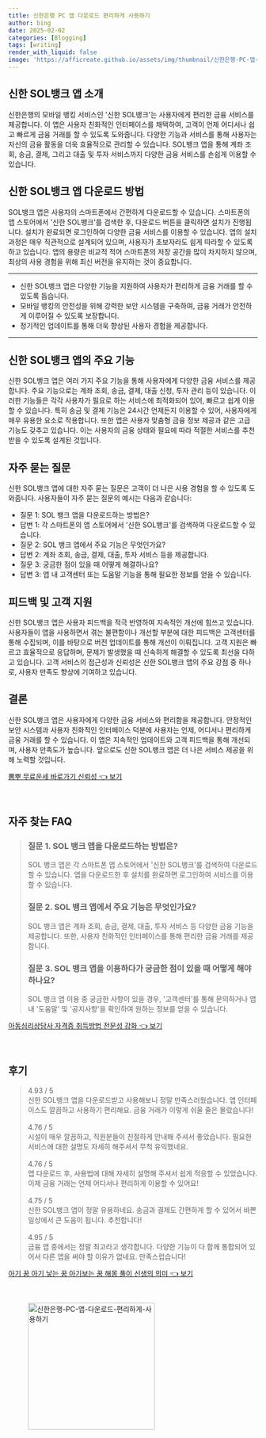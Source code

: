 ```yaml
---
title: 신한은행 PC 앱 다운로드 편리하게 사용하기
author: bing
date: 2025-02-02
categories: [Blogging]
tags: [writing]
render_with_liquid: false
image: 'https://afficreate.github.io/assets/img/thumbnail/신한은행-PC-앱-다운로드-편리하게-사용하기.webp'
---
```



<h2 id='신한_SOL뱅크_앱_소개'>신한 SOL뱅크 앱 소개</h2>

<p>신한은행의 모바일 뱅킹 서비스인 '신한 SOL뱅크'는 사용자에게 편리한 금융 서비스를 제공합니다. 이 앱은 사용자 친화적인 인터페이스를 채택하여, 고객이 언제 어디서나 쉽고 빠르게 금융 거래를 할 수 있도록 도와줍니다. 다양한 기능과 서비스를 통해 사용자는 자신의 금융 활동을 더욱 효율적으로 관리할 수 있습니다. SOL뱅크 앱을 통해 계좌 조회, 송금, 결제, 그리고 대출 및 투자 서비스까지 다양한 금융 서비스를 손쉽게 이용할 수 있습니다.</p>

<h2 id='다운로드_방법'>신한 SOL뱅크 앱 다운로드 방법</h2>

<p>SOL뱅크 앱은 사용자의 스마트폰에서 간편하게 다운로드할 수 있습니다. 스마트폰의 앱 스토어에서 '신한 SOL뱅크'를 검색한 후, 다운로드 버튼을 클릭하면 설치가 진행됩니다. 설치가 완료되면 로그인하여 다양한 금융 서비스를 이용할 수 있습니다. 앱의 설치 과정은 매우 직관적으로 설계되어 있으며, 사용자가 초보자라도 쉽게 따라할 수 있도록 하고 있습니다. 앱의 용량은 비교적 적어 스마트폰의 저장 공간을 많이 차지하지 않으며, 최상의 사용 경험을 위해 최신 버전을 유지하는 것이 중요합니다.</p>

<hr />

<ul>
    <li>신한 SOL뱅크 앱은 다양한 기능을 지원하여 사용자가 편리하게 금융 거래를 할 수 있도록 돕습니다.</li>
    <li>모바일 뱅킹의 안전성을 위해 강력한 보안 시스템을 구축하여, 금융 거래가 안전하게 이루어질 수 있도록 보장합니다.</li>
    <li>정기적인 업데이트를 통해 더욱 향상된 사용자 경험을 제공합니다.</li>
</ul>

<hr />

<h2 id='주요_기능'>신한 SOL뱅크 앱의 주요 기능</h2>

<p>신한 SOL뱅크 앱은 여러 가지 주요 기능을 통해 사용자에게 다양한 금융 서비스를 제공합니다. 주요 기능으로는 계좌 조회, 송금, 결제, 대출 신청, 투자 관리 등이 있습니다. 이러한 기능들은 각각 사용자가 필요로 하는 서비스에 최적화되어 있어, 빠르고 쉽게 이용할 수 있습니다. 특히 송금 및 결제 기능은 24시간 언제든지 이용할 수 있어, 사용자에게 매우 유용한 요소로 작용합니다. 또한 앱은 사용자 맞춤형 금융 정보 제공과 같은 고급 기능도 갖추고 있습니다. 이는 사용자의 금융 상태와 필요에 따라 적절한 서비스를 추천받을 수 있도록 설계된 것입니다.</p>

<h2 id='자주_묻는_질문'>자주 묻는 질문</h2>

<p>신한 SOL뱅크 앱에 대한 자주 묻는 질문은 고객이 더 나은 사용 경험을 할 수 있도록 도와줍니다. 사용자들이 자주 묻는 질문의 예시는 다음과 같습니다:</p>

<ul>
    <li>질문 1: SOL 뱅크 앱을 다운로드하는 방법은?</li>
    <li>답변 1: 각 스마트폰의 앱 스토어에서 '신한 SOL뱅크'를 검색하여 다운로드할 수 있습니다.</li>
    <li>질문 2: SOL 뱅크 앱에서 주요 기능은 무엇인가요?</li>
    <li>답변 2: 계좌 조회, 송금, 결제, 대출, 투자 서비스 등을 제공합니다.</li>
    <li>질문 3: 궁금한 점이 있을 때 어떻게 해결하나요?</li>
    <li>답변 3: 앱 내 고객센터 또는 도움말 기능을 통해 필요한 정보를 얻을 수 있습니다.</li>
</ul>

<h2 id='피드백_및_지원'>피드백 및 고객 지원</h2>

<p>신한 SOL뱅크 앱은 사용자 피드백을 적극 반영하여 지속적인 개선에 힘쓰고 있습니다. 사용자들이 앱을 사용하면서 겪는 불편함이나 개선할 부분에 대한 피드백은 고객센터를 통해 수집되며, 이를 바탕으로 버전 업데이트를 통해 개선이 이뤄집니다. 고객 지원은 빠르고 효율적으로 응답하며, 문제가 발생했을 때 신속하게 해결할 수 있도록 최선을 다하고 있습니다. 고객 서비스의 접근성과 신뢰성은 신한 SOL뱅크 앱의 주요 강점 중 하나로, 사용자 만족도 향상에 기여하고 있습니다.</p>

<h2 id='결론'>결론</h2>

<p>신한 SOL뱅크 앱은 사용자에게 다양한 금융 서비스와 편리함을 제공합니다. 안정적인 보안 시스템과 사용자 친화적인 인터페이스 덕분에 사용자는 언제, 어디서나 편리하게 금융 거래를 할 수 있습니다. 이 앱은 지속적인 업데이트와 고객 피드백을 통해 개선되며, 사용자 만족도가 높습니다. 앞으로도 신한 SOL뱅크 앱은 더 나은 서비스 제공을 위해 노력할 것입니다.</p>


<p><a class="click-button" title="뽐뿌 무료운세 바로가기 신뢰성" href="https://afficreate.github.io/posts/%EB%BD%90%EB%BF%8C-%EB%AC%B4%EB%A3%8C%EC%9A%B4%EC%84%B8-%EB%B0%94%EB%A1%9C%EA%B0%80%EA%B8%B0-%EC%8B%A0%EB%A2%B0%EC%84%B1/" rel="dofollow">뽐뿌 무료운세 바로가기 신뢰성 👈 보기</a></p><br>
<h2 id='자주_찾는_FAQ'>자주 찾는 FAQ</h2>
<div itemscope="" itemtype="https://schema.org/FAQPage"> 
<blockquote> 
<div itemscope="" itemprop="mainEntity" itemtype="https://schema.org/Question"> 
<h3 itemprop="name">질문 1. SOL 뱅크 앱을 다운로드하는 방법은?</h3> 
<div itemscope="" itemprop="acceptedAnswer" itemtype="https://schema.org/Answer"> 
<span itemprop="text"> 
<p>SOL 뱅크 앱은 각 스마트폰 앱 스토어에서 '신한 SOL뱅크'를 검색하여 다운로드할 수 있습니다. 앱을 다운로드한 후 설치를 완료하면 로그인하여 서비스를 이용할 수 있습니다.</p> 
</span> 
</div> 
</div> 
<div itemscope="" itemprop="mainEntity" itemtype="https://schema.org/Question"> 
<h3 itemprop="name">질문 2. SOL 뱅크 앱에서 주요 기능은 무엇인가요?</h3> 
<div itemscope="" itemprop="acceptedAnswer" itemtype="https://schema.org/Answer"> 
<span itemprop="text"> 
<p>SOL 뱅크 앱은 계좌 조회, 송금, 결제, 대출, 투자 서비스 등 다양한 금융 기능을 제공합니다. 또한, 사용자 친화적인 인터페이스를 통해 편리한 금융 거래를 제공합니다.</p> 
</span> 
</div> 
</div> 
<div itemscope="" itemprop="mainEntity" itemtype="https://schema.org/Question"> 
<h3 itemprop="name">질문 3. SOL 뱅크 앱을 이용하다가 궁금한 점이 있을 때 어떻게 해야 하나요?</h3> 
<div itemscope="" itemprop="acceptedAnswer" itemtype="https://schema.org/Answer"> 
<span itemprop="text"> 
<p>SOL 뱅크 앱 이용 중 궁금한 사항이 있을 경우, '고객센터'를 통해 문의하거나 앱 내 '도움말' 및 '공지사항'을 확인하여 원하는 정보를 얻을 수 있습니다.</p> 
</span> 
</div> 
</div> 
</blockquote> 
</div>
<p><a class="click-button" title="아동심리상담사 자격증 취득방법 전문성 강화" href="https://afficreate.github.io/posts/%EC%95%84%EB%8F%99%EC%8B%AC%EB%A6%AC%EC%83%81%EB%8B%B4%EC%82%AC-%EC%9E%90%EA%B2%A9%EC%A6%9D-%EC%B7%A8%EB%93%9D%EB%B0%A9%EB%B2%95-%EC%A0%84%EB%AC%B8%EC%84%B1-%EA%B0%95%ED%99%94/" rel="dofollow">아동심리상담사 자격증 취득방법 전문성 강화 👈 보기</a></p><br>
<h2 id='후기'>후기</h2>
<div itemscope itemtype="https://schema.org/Product">
  <blockquote>
  <div itemprop="review" itemscope itemtype="https://schema.org/Review">
      <div itemprop="reviewRating" itemscope itemtype="https://schema.org/Rating"> <span itemprop="ratingValue">4.93</span> / <span itemprop="bestRating">5</span> </div>
      <span itemprop="reviewBody">신한 SOL뱅크 앱을 다운로드받고 사용해보니 정말 만족스러웠습니다. 앱 인터페이스도 깔끔하고 사용하기 편리해요. 금융 거래가 이렇게 쉬울 줄은 몰랐습니다!</span>
  </div>
  <br>
  <div itemprop="review" itemscope itemtype="https://schema.org/Review">
      <div itemprop="reviewRating" itemscope itemtype="https://schema.org/Rating"> <span itemprop="ratingValue">4.76</span> / <span itemprop="bestRating">5</span> </div>
      <span itemprop="reviewBody">시설이 매우 깔끔하고, 직원분들이 친절하게 안내해 주셔서 좋았습니다. 필요한 서비스에 대한 설명도 자세히 해주셔서 무척 유익했네요.</span>
  </div>
  <br>
  <div itemprop="review" itemscope itemtype="https://schema.org/Review">
      <div itemprop="reviewRating" itemscope itemtype="https://schema.org/Rating"> <span itemprop="ratingValue">4.76</span> / <span itemprop="bestRating">5</span> </div>
      <span itemprop="reviewBody">앱 다운로드 후, 사용법에 대해 자세히 설명해 주셔서 쉽게 적응할 수 있었습니다. 이제 금융 거래는 언제 어디서나 편리하게 이용할 수 있어요!</span>
  </div>
  <br>
  <div itemprop="review" itemscope itemtype="https://schema.org/Review">
      <div itemprop="reviewRating" itemscope itemtype="https://schema.org/Rating"> <span itemprop="ratingValue">4.75</span> / <span itemprop="bestRating">5</span> </div>
      <span itemprop="reviewBody">신한 SOL뱅크 앱이 정말 유용하네요. 송금과 결제도 간편하게 할 수 있어서 바쁜 일상에서 큰 도움이 됩니다. 추천합니다!</span>
  </div>
  <br>
  <div itemprop="review" itemscope itemtype="https://schema.org/Review">
      <div itemprop="reviewRating" itemscope itemtype="https://schema.org/Rating"> <span itemprop="ratingValue">4.95</span> / <span itemprop="bestRating">5</span> </div>
      <span itemprop="reviewBody">금융 앱 중에서는 정말 최고라고 생각합니다. 다양한 기능이 다 함께 통합되어 있어서 다른 앱을 써야 할 이유가 없네요. 만족스럽습니다!</span>
  </div>
  </blockquote>
</div>
<p><a class="click-button" title="아기 꿈 아기 낳는 꿈 아기보는 꿈 해몽 풀이 신생의 의미" href="https://afficreate.github.io/posts/%EC%95%84%EA%B8%B0-%EA%BF%88-%EC%95%84%EA%B8%B0-%EB%82%B3%EB%8A%94-%EA%BF%88-%EC%95%84%EA%B8%B0%EB%B3%B4%EB%8A%94-%EA%BF%88-%ED%95%B4%EB%AA%BD-%ED%92%80%EC%9D%B4-%EC%8B%A0%EC%83%9D%EC%9D%98-%EC%9D%98%EB%AF%B8/" rel="dofollow">아기 꿈 아기 낳는 꿈 아기보는 꿈 해몽 풀이 신생의 의미 👈 보기</a></p><br>
<figure class="image"><img src="https://afficreate.github.io/assets/img/thumbnail/신한은행-PC-앱-다운로드-편리하게-사용하기.webp" alt="신한은행-PC-앱-다운로드-편리하게-사용하기" width="256" height="256"></figure>